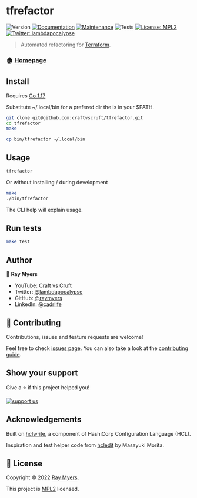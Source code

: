 # tfrefactor
![Version](https://img.shields.io/badge/version-0.0.1-blue.svg?cacheSeconds=2592000)
[![Documentation](https://img.shields.io/badge/documentation-yes-brightgreen.svg)](https://refactor.tf)
[![Maintenance](https://img.shields.io/badge/Maintained%3F-yes-green.svg)](https://github.com/kefranabg/readme-md-generator/graphs/commit-activity)
![Tests](https://github.com/craftvscruft/tfrefactor/actions/workflows/test.yml/badge.svg?branch=main)
[![License: MPL2](https://img.shields.io/github/license/raymyers/tfrefactor)](https://github.com/craftvscruft/tfrefactor/blob/main/LICENSE)
[![Twitter: lambdapocalypse](https://img.shields.io/twitter/follow/lambdapocalypse.svg?style=social)](https://twitter.com/lambdapocalypse)

> Automated refactoring for [Terraform](https://terraform.io/).

### 🏠 [Homepage](https://github.com/craftvscruft/tfrefactor)

## Install

Requires [Go 1.17](https://go.dev/doc/install)

Substitute ~/.local/bin for a prefered dir the is in your $PATH.

```sh
git clone git@github.com:craftvscruft/tfrefactor.git
cd tfrefactor
make

cp bin/tfrefactor ~/.local/bin
```

## Usage

```sh
tfrefactor
```

Or without installing / during development
```sh
make
./bin/tfrefactor
```

The CLI help will explain usage.

## Run tests

```sh
make test
```

## Author

👤 **Ray Myers**

* YouTube: [Craft vs Cruft](https://www.youtube.com/channel/UC4nEbAo5xFsOZDk2v0RIGHA)
* Twitter: [@lambdapocalypse](https://twitter.com/lambdapocalypse)
* GitHub: [@raymyers](https://github.com/raymyers)
* LinkedIn: [@cadrlife](https://linkedin.com/in/cadrlife)

## 🤝 Contributing

Contributions, issues and feature requests are welcome!

Feel free to check [issues page](https://github.com/craftvscruft/tfrefactor/issues). You can also take a look at the [contributing guide](https://github.com/craftvscruft/tfrefactor/blob/main/CONTRIBUTING.md).

## Show your support

Give a ⭐️ if this project helped you!

[![support us](https://img.shields.io/badge/become-a%20patreon%20us-orange.svg?cacheSeconds=2592000)](https://www.patreon.com/craftvscruft)

## Acknowledgements

Built on [hclwrite](https://github.com/hashicorp/hcl), a component of HashiCorp Configuration Language (HCL).

Inspiration and test helper code from [hcledit](https://github.com/minamijoyo/hcledit) by Masayuki Morita.

## 📝 License

Copyright © 2022 [Ray Myers](https://github.com/raymyers).

This project is [MPL2](https://github.com/craftvscruft/tfrefactor/blob/main/LICENSE) licensed.
